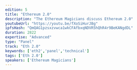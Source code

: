```yaml
---
edition: 5
title: "Ethereum 2.0"
description: "The Ethereum Magicians discuss Ethereum 2.0"
youtubeUrl: "https://youtu.be/fXoSiHurJBg"
ipfsHash: "QmQAG1pzsxzvwca1wkCFAfbxqNDVR5hQhR4r9BeKANgdDL"
duration: 2822
expertise: "Advanced"
type: "Panel"
track: "Eth 2.0"
keywords: ['eth2','panel','technical']
tags: ['Eth 2.0']
speakers: ['Ethereum Magicians']
---
```

